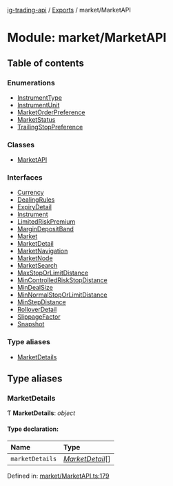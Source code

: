 [ig-trading-api](../README.md) / [Exports](../modules.md) / market/MarketAPI

# Module: market/MarketAPI

## Table of contents

### Enumerations

- [InstrumentType](../enums/market_marketapi.instrumenttype.md)
- [InstrumentUnit](../enums/market_marketapi.instrumentunit.md)
- [MarketOrderPreference](../enums/market_marketapi.marketorderpreference.md)
- [MarketStatus](../enums/market_marketapi.marketstatus.md)
- [TrailingStopPreference](../enums/market_marketapi.trailingstoppreference.md)

### Classes

- [MarketAPI](../classes/market_marketapi.marketapi.md)

### Interfaces

- [Currency](../interfaces/market_marketapi.currency.md)
- [DealingRules](../interfaces/market_marketapi.dealingrules.md)
- [ExpiryDetail](../interfaces/market_marketapi.expirydetail.md)
- [Instrument](../interfaces/market_marketapi.instrument.md)
- [LimitedRiskPremium](../interfaces/market_marketapi.limitedriskpremium.md)
- [MarginDepositBand](../interfaces/market_marketapi.margindepositband.md)
- [Market](../interfaces/market_marketapi.market.md)
- [MarketDetail](../interfaces/market_marketapi.marketdetail.md)
- [MarketNavigation](../interfaces/market_marketapi.marketnavigation.md)
- [MarketNode](../interfaces/market_marketapi.marketnode.md)
- [MarketSearch](../interfaces/market_marketapi.marketsearch.md)
- [MaxStopOrLimitDistance](../interfaces/market_marketapi.maxstoporlimitdistance.md)
- [MinControlledRiskStopDistance](../interfaces/market_marketapi.mincontrolledriskstopdistance.md)
- [MinDealSize](../interfaces/market_marketapi.mindealsize.md)
- [MinNormalStopOrLimitDistance](../interfaces/market_marketapi.minnormalstoporlimitdistance.md)
- [MinStepDistance](../interfaces/market_marketapi.minstepdistance.md)
- [RolloverDetail](../interfaces/market_marketapi.rolloverdetail.md)
- [SlippageFactor](../interfaces/market_marketapi.slippagefactor.md)
- [Snapshot](../interfaces/market_marketapi.snapshot.md)

### Type aliases

- [MarketDetails](market_marketapi.md#marketdetails)

## Type aliases

### MarketDetails

Ƭ **MarketDetails**: _object_

#### Type declaration:

| Name            | Type                                                               |
| :-------------- | :----------------------------------------------------------------- |
| `marketDetails` | [_MarketDetail_](../interfaces/market_marketapi.marketdetail.md)[] |

Defined in: [market/MarketAPI.ts:179](https://github.com/bennycode/ig-trading-api/blob/eb2ba64/src/market/MarketAPI.ts#L179)
